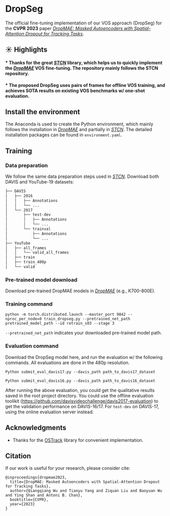 # DropSeg
The official fine-tuning implementation of our VOS approach (DropSeg) for the **CVPR 2023** paper [_DropMAE: Masked Autoencoders with Spatial-Attention Dropout for Tracking Tasks_](https://arxiv.org/pdf/2304.00571.pdf).


## :sunny: Highlights

#### * Thanks for the great [_STCN_](https://github.com/hkchengrex/STCN) library, which helps us to quickly implement the [_DropMAE_](https://github.com/jimmy-dq/DropMAE) VOS fine-tuning. The repository mainly follows the STCN repository.

#### * The proposed DropSeg uses pairs of frames for offline VOS training, and achieves SOTA results on existing VOS benchmarks w/ one-shot evaluation.

## Install the environment
The Anaconda is used to create the Python environment, which mainly follows the installation in [_DropMAE_](https://github.com/jimmy-dq/DropMAE) and partially in [_STCN_](https://github.com/hkchengrex/STCN). The detailed installation packages can be found in `environment.yaml`.

## Training

### Data preparation
We follow the same data preparation steps used in [_STCN_](https://github.com/hkchengrex/STCN). Download both DAVIS and YouTube-19 datasets:
```bash
├── DAVIS
│   ├── 2016
│   │   ├── Annotations
│   │   └── ...
│   └── 2017
│       ├── test-dev
│       │   ├── Annotations
│       │   └── ...
│       └── trainval
│           ├── Annotations
│           └── ...
├── YouTube
│   ├── all_frames
│   │   └── valid_all_frames
│   ├── train
│   ├── train_480p
│   └── valid
```
### Pre-trained model download
Download pre-trained DropMAE models in [_DropMAE_](https://github.com/jimmy-dq/DropMAE) (e.g., K700-800E).

### Training command
```
python -m torch.distributed.launch --master_port 9842 --nproc_per_node=8 train_dropseg.py --pretrained_net_path pretrained_model_path --id retrain_s03 --stage 3
```
`--pretrained_net_path` indicates your downloaded pre-trained model path. 

### Evaluation command
Download the DropSeg model here, and run the evaluation w/ the following commands. All evaluations are done in the 480p resolution.
```
Python submit_eval_davis17.py --davis_path path_to_davis17_dataset
```
```
Python submit_eval_davis16.py --davis_path path_to_davis16_dataset
```
After running the above evaluation, you could get the qualitative results saved in the root project directory. You could use the offline evaluation toolikit (https://github.com/davisvideochallenge/davis2017-evaluation) to get the validation performance on DAVIS-16/17. For `test-dev` on DAVIS-17, using the online evaluation server instead.



## Acknowledgments
* Thanks for the [OSTrack](https://github.com/botaoye/OSTrack) library for convenient implementation.


## Citation
If our work is useful for your research, please consider cite:

```
@inproceedings{dropmae2023,
  title={DropMAE: Masked Autoencoders with Spatial-Attention Dropout for Tracking Tasks},
  author={Qiangqiang Wu and Tianyu Yang and Ziquan Liu and Baoyuan Wu and Ying Shan and Antoni B. Chan},
  booktitle={CVPR},
  year={2023}
}
```
